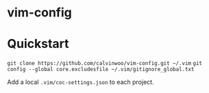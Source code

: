 # vim-config

# Quickstart
`git clone https://github.com/calvinwoo/vim-config.git ~/.vim`
`git config --global core.excludesfile ~/.vim/gitignore_global.txt`

Add a local `.vim/coc-settings.json` to each project.
